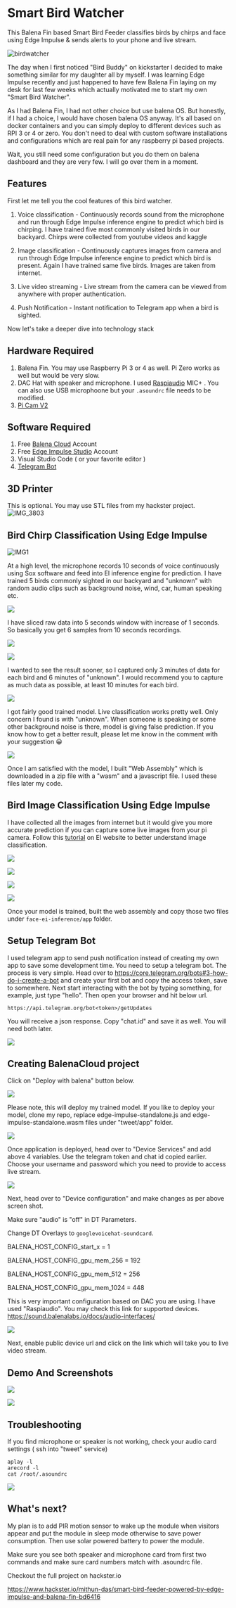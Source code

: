 # Smart Bird Watcher

This Balena Fin based Smart Bird Feeder classifies birds by chirps and face using Edge Impulse & sends alerts to your phone and live stream.

![birdwatcher](https://user-images.githubusercontent.com/9275193/103363629-8eb2f580-4a89-11eb-919b-d12f45d013b5.jpg)

The day when I first noticed "Bird Buddy" on kickstarter I decided to make something similar for my daughter all by myself. I was learning Edge Impulse recently and just happened to have few Balena Fin laying on my desk for last few weeks which actually motivated me to start my own "Smart Bird Watcher".

As I had Balena Fin, I had not other choice but use balena OS. But honestly, if I had a choice, I would have chosen balena OS anyway. It's all based on docker containers and you can simply deploy to different devices such as RPI 3 or 4 or zero. You don't need to deal with custom software installations and configurations which are real pain for any raspberry pi based projects.

Wait, you still need some configuration but you do them on balena dashboard and they are very few. I will go over them in a moment.

## Features
First let me tell you the cool features of this bird watcher.

1. Voice classification - Continuously records sound from the microphone and run through Edge Impulse inference engine to predict which bird is chirping. I have trained five most commonly visited birds in our backyard. Chirps were collected from youtube videos and kaggle

2. Image classification - Continuously captures images from camera and run through Edge Impulse inference engine to predict which bird is present. Again I have trained same five birds. Images are taken from internet.

3. Live video streaming - Live stream from the camera can be viewed from anywhere with proper authentication.

4. Push Notification - Instant notification to Telegram app when a bird is sighted.

Now let's take a deeper dive into technology stack

## Hardware Required
1. Balena Fin. You may use Raspberry Pi 3 or 4 as well. Pi Zero works as well but would be very slow.
2. DAC Hat with speaker and microphone. I used [Raspiaudio](https://raspiaudio.com/produit/mic) MIC+ . You can also use USB microphoone but your `.asoundrc` file needs to be modified. 
3. [Pi Cam V2](https://www.amazon.com/Raspberry-Pi-Camera-Module-Megapixel/dp/B01ER2SKFS)

## Software Required
1. Free [Balena Cloud](https://dashboard.balena-cloud.com/) Account 
2. Free [Edge Impulse Studio](https://studio.edgeimpulse.com/) Account
3. Visual Studio Code ( or your favorite editor ) 
4. [Telegram Bot](https://telegram.org/)

## 3D Printer 
This is optional. You may use STL files from my hackster project.
![IMG_3803](https://user-images.githubusercontent.com/9275193/103364208-29f89a80-4a8b-11eb-99f9-a4db6474c0b6.jpg)

## Bird Chirp Classification Using Edge Impulse
![IMG1](https://hackster.imgix.net/uploads/attachments/1236230/0_qgo58objuzppam6q_(1)_8LWY7wN8l1.jpeg?auto=compress%2Cformat&w=740&h=555&fit=max)

At a high level, the microphone records 10 seconds of voice continuously using Sox software and feed into EI inference engine for prediction. I have trained 5 birds commonly sighted in our backyard and "unknown" with random audio clips such as background noise, wind, car, human speaking etc.

![](https://hackster.imgix.net/uploads/attachments/1236231/screen_shot_2020-12-25_at_8_54_21_pm_GSqldygInE.png?auto=compress%2Cformat&w=740&h=555&fit=max)

I have sliced raw data into 5 seconds window with increase of 1 seconds. So basically you get 6 samples from 10 seconds recordings.

![](https://hackster.imgix.net/uploads/attachments/1236234/screen_shot_2020-12-25_at_9_37_35_pm_x0stax4yXG.png?auto=compress%2Cformat&w=740&h=555&fit=max)

![](https://hackster.imgix.net/uploads/attachments/1236235/screen_shot_2020-12-25_at_9_53_25_pm_8gxr1ZEu1N.png?auto=compress%2Cformat&w=740&h=555&fit=max)

I wanted to see the result sooner, so I captured only 3 minutes of data for each bird and 6 minutes of "unknown". I would recommend you to capture as much data as possible, at least 10 minutes for each bird.

![](https://hackster.imgix.net/uploads/attachments/1236236/screen_shot_2020-12-25_at_9_58_32_pm_f3ozmUIsVa.png?auto=compress%2Cformat&w=740&h=555&fit=max)


I got fairly good trained model. Live classification works pretty well. Only concern I found is with "unknown". When someone is speaking or some other background noise is there, model is giving false prediction. If you know how to get a better result, please let me know in the comment with your suggestion 😀

![](https://hackster.imgix.net/uploads/attachments/1236238/screen_shot_2020-12-25_at_10_06_00_pm_BDN5rjhnhu.png?auto=compress%2Cformat&w=740&h=555&fit=max)

Once I am satisfied with the model, I built "Web Assembly" which is downloaded in a zip file with a "wasm" and a javascript file. I used these files later my code.

## Bird Image Classification Using Edge Impulse
I have collected all the images from internet but it would give you more accurate prediction if you can capture some live images from your pi camera. Follow this [tutorial](https://docs.edgeimpulse.com/docs/image-classification) on EI website to better understand image classification.

![](https://hackster.imgix.net/uploads/attachments/1236472/screen_shot_2020-12-26_at_2_15_22_pm_VsIytULlmb.png?auto=compress%2Cformat&w=740&h=555&fit=max)

![](https://hackster.imgix.net/uploads/attachments/1236473/screen_shot_2020-12-26_at_2_23_05_pm_RC5zHxrSd8.png?auto=compress%2Cformat&w=740&h=555&fit=max)

![](https://hackster.imgix.net/uploads/attachments/1236497/screen_shot_2020-12-26_at_3_11_15_pm_IgQL2EjGo2.png?auto=compress%2Cformat&w=740&h=555&fit=max)

![](https://hackster.imgix.net/uploads/attachments/1236498/screen_shot_2020-12-26_at_3_09_32_pm_gAsZUMAzS6.png?auto=compress%2Cformat&w=740&h=555&fit=max)

Once your model is trained, built the web assembly and copy those two files under `face-ei-inference/app` folder.

## Setup Telegram Bot
I used telegram app to send push notification instead of creating my own app to save some development time. You need to setup a telegram bot. The process is very simple. Head over to https://core.telegram.org/bots#3-how-do-i-create-a-bot and create your first bot and copy the access token, save to somewhere. Next start interacting with the bot by typing something, for example, just type "hello". Then open your browser and hit below url.

`https://api.telegram.org/bot<token>/getUpdates`

You will receive a json response. Copy "chat.id" and save it as well. You will need both later.

![](https://hackster.imgix.net/uploads/attachments/1236276/screen_shot_2020-12-25_at_10_47_49_pm_zd6IhbJA1d.png?auto=compress%2Cformat&w=740&h=555&fit=max)

## Creating BalenaCloud project
Click on "Deploy with balena" button below.

[![](https://balena.io/deploy.png)](https://dashboard.balena-cloud.com/deploy)

Please note, this will deploy my trained model. If you like to deploy your model, clone my repo, replace edge-impulse-standalone.js and edge-impulse-standalone.wasm files under "tweet/app" folder.

![](https://hackster.imgix.net/uploads/attachments/1236277/screen_shot_2020-12-25_at_10_53_34_pm_sgQig5r6JM.png?auto=compress%2Cformat&w=740&h=555&fit=max)

Once application is deployed, head over to "Device Services" and add above 4 variables. Use the telegram token and chat id copied earlier. Choose your username and password which you need to provide to access live stream.

![](https://hackster.imgix.net/uploads/attachments/1236283/screen_shot_2020-12-25_at_11_34_31_pm_S7r7mkXZSk.png?auto=compress%2Cformat&w=740&h=555&fit=max)

Next, head over to "Device configuration" and make changes as per above screen shot.

Make sure "audio" is "off" in DT Parameters.

Change DT Overlays to `googlevoicehat-soundcard`.

BALENA_HOST_CONFIG_start_x = 1

BALENA_HOST_CONFIG_gpu_mem_256 = 192

BALENA_HOST_CONFIG_gpu_mem_512 = 256

BALENA_HOST_CONFIG_gpu_mem_1024 = 448

This is very important configuration based on DAC you are using. I have used "Raspiaudio". You may check this link for supported devices. https://sound.balenalabs.io/docs/audio-interfaces/

![](https://hackster.imgix.net/uploads/attachments/1236284/screen_shot_2020-12-25_at_11_46_50_pm_sxOSGAcsGH.png?auto=compress%2Cformat&w=740&h=555&fit=max)

Next, enable public device url and click on the link which will take you to live video stream.

## Demo And Screenshots

![](https://hackster.imgix.net/uploads/attachments/1236515/screen_shot_2020-12-26_at_7_56_42_pm_1TBrQHbvel.png?auto=compress%2Cformat&w=740&h=555&fit=max)

![](https://hackster.imgix.net/uploads/attachments/1236516/screen_shot_2020-12-26_at_7_54_59_pm_nkUZUzfBF9.png?auto=compress%2Cformat&w=740&h=555&fit=max)

## Troubleshooting
If you find microphone or speaker is not working, check your audio card settings ( ssh into "tweet" service)

```
aplay -l
arecord -l
cat /root/.asoundrc
```
![](https://hackster.imgix.net/uploads/attachments/1236290/screen_shot_2020-12-26_at_1_34_30_am_5HDpnll5Cb.png?auto=compress%2Cformat&w=740&h=555&fit=max)

## What's next?

My plan is to add PIR motion sensor to wake up the module when visitors appear and put the module in sleep mode otherwise to save power consumption. Then use solar powered battery to power the module.


Make sure you see both speaker and microphone card from first two commands and make sure card numbers match with .asoundrc file.

Checkout the full project on hackster.io 

https://www.hackster.io/mithun-das/smart-bird-feeder-powered-by-edge-impulse-and-balena-fin-bd6416
